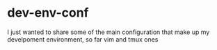 # dev-env-conf

I just wanted to share some of the main configuration that make up my develpoment environment, so far vim and tmux ones
